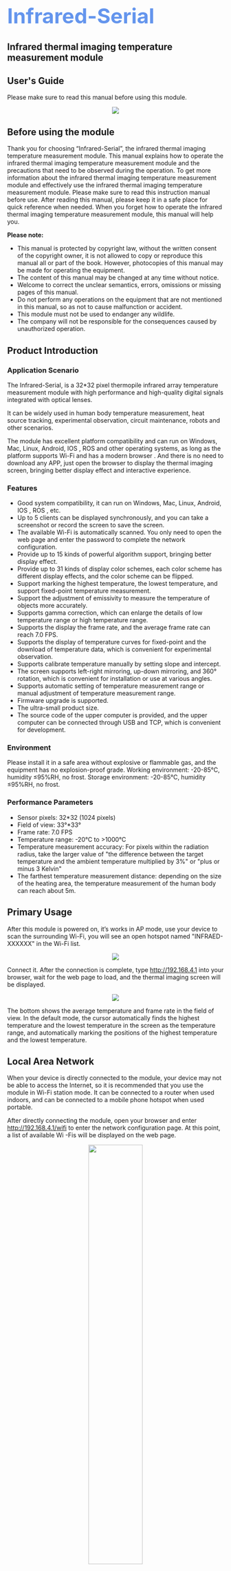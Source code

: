 <font size=7><font color=CornflowerBlue>Infrared-Serial</font></h1></font>
==========================================================================

Infrared thermal imaging temperature measurement module
-------------------------------------------------------
User's Guide
------------

Please make sure to read this manual before using this module.
<div align=center><img src="./assets/mini.jpg"></div>

## Before using the module
Thank you for choosing “Infrared-Serial”, the infrared thermal imaging temperature measurement module. This manual explains how to operate the infrared thermal imaging temperature measurement module and the precautions that need to be observed during the operation. To get more information about the infrared thermal imaging temperature measurement module and effectively use the infrared thermal imaging temperature measurement module. Please make sure to read this instruction manual before use. After reading this manual, please keep it in a safe place for quick reference when needed. When you forget how to operate the infrared thermal imaging temperature measurement module, this manual will help you.

**Please note:**
- This manual is protected by copyright law, without the written consent of the copyright owner, it is not allowed to copy or reproduce this manual all or part of the book. However, photocopies of this manual may be made for operating the equipment.
- The content of this manual may be changed at any time without notice.
- Welcome to correct the unclear semantics, errors, omissions or missing pages of this manual.
- Do not perform any operations on the equipment that are not mentioned in this manual, so as not to cause malfunction or accident.
- This module must not be used to endanger any wildlife.
- The company will not be responsible for the consequences caused by unauthorized operation.


## Product Introduction
### Application Scenario
The Infrared-Serial, is a 32\*32 pixel thermopile infrared array temperature measurement module with high performance and high-quality digital signals integrated with optical lenses.

It can be widely used in human body temperature measurement, heat source tracking, experimental observation, circuit maintenance, robots and other scenarios.

The module has excellent platform compatibility and can run on Windows, Mac, Linux, Android, IOS , ROS and other operating systems, as long as the platform supports Wi-Fi and has a modern browser . And there is no need to download any APP, just open the browser to display the thermal imaging screen, bringing better display effect and interactive experience.

### Features
- Good system compatibility, it can run on Windows, Mac, Linux, Android, IOS , ROS , etc.
- Up to 5 clients can be displayed synchronously, and you can take a screenshot or record the screen to save the screen.
- The available Wi-Fi is automatically scanned. You only need to open the web page and enter the password to complete the network configuration.
- Provide up to 15 kinds of powerful algorithm support, bringing better display effect.
- Provide up to 31 kinds of display color schemes, each color scheme has different display effects, and the color scheme can be flipped.
- Support marking the highest temperature, the lowest temperature, and support fixed-point temperature measurement.
- Support the adjustment of emissivity to measure the temperature of objects more accurately.
- Supports gamma correction, which can enlarge the details of low temperature range or high temperature range.
- Supports the display the frame rate, and the average frame rate can reach 7.0 FPS.
- Supports the display of temperature curves for fixed-point and the download of temperature data, which is convenient for experimental observation.
- Supports calibrate temperature manually by setting slope and intercept.
- The screen supports left-right mirroring, up-down mirroring, and 360° rotation, which is convenient for installation or use at various angles.
- Supports automatic setting of temperature measurement range or manual adjustment of temperature measurement range.
- Firmware upgrade is supported.
- The ultra-small product size.
- The source code of the upper computer is provided, and the upper computer can be connected through USB and TCP, which is convenient for development.

### Environment
Please install it in a safe area without explosive or flammable gas, and the equipment has no explosion-proof grade.
Working environment: -20-85℃, humidity ≤95%RH, no frost.
Storage environment: -20-85℃, humidity ≤95%RH, no frost.

### Performance Parameters
- Sensor pixels: 32*32 (1024 pixels)
- Field of view: 33°*33°
- Frame rate: 7.0 FPS
- Temperature range: -20°C to >1000°C
- Temperature measurement accuracy: For pixels within the radiation radius, take the larger value of "the difference between the target temperature and the ambient temperature multiplied by 3%" or "plus or minus 3 Kelvin"
- The farthest temperature measurement distance: depending on the size of the heating area, the temperature measurement of the human body can reach about 5m.

## Primary Usage
After this module is powered on, it’s works in AP mode, use your device to scan the surrounding Wi-Fi, you will see an open hotspot named "INFRAED- XXXXXX" in the Wi-Fi list.

<div align=center><img src="./assets/apname.jpg"></div>
 
Connect it. After the connection is complete, type http://192.168.4.1 into your browser, wait for the web page to load, and the thermal imaging screen will be displayed.

<div align=center><img src="./assets/indexpage.jpg"></div>

The bottom shows the average temperature and frame rate in the field of view. In the default mode, the cursor automatically finds the highest temperature and the lowest temperature in the screen as the temperature range, and automatically marking the positions of the highest temperature and the lowest temperature.

## Local Area Network
When your device is directly connected to the module, your device may not be able to access the Internet, so it is recommended that you use the module in Wi-Fi station mode. It can be connected to a router when used indoors, and can be connected to a mobile phone hotspot when used portable.

After directly connecting the module, open your browser and enter http://192.168.4.1/wifi to enter the network configuration page. At this point, a list of available Wi -Fis will be displayed on the web page.

<div align=center><img src="./assets/wifilist.jpg" width="50%" height="50%" ></div>

Please select the Wi-Fi which you want connect to, enter the password, click the “Save”, and when a notification pops up indicating that the network distribution is successful. 

The hotspot named as"INFRAED- XXXXXX" in your device will disappear after a few seconds. And a new hotspot named as "INFRAED-[IP ADDRDSS] " will be appear (but you can’t connect to it).
indicating that it has successfully connected to the Wi-Fi. Otherwise, the connection has failed.

You only need to configure the network once. If you want to change the configuration data later, you can reopen the configuration page to configure the network.

## Device Discovery
After the network configuration is completed, You have several ways to access it. Of course, the premise is that it is under the same local area network.

- In the last chapter we mentioned a new hotspot named as "INFRAED-[IP ADDRDSS]" will be appear when the module connect to a Wi-Fi, and you can use this "IP ADDRDSS" to access the webpage.

- If the device you are using supports the mDNS function, such as IOS, Mac, Windows (with chrome kernel browser), or devices with Android 12 system or above. You can directly enter http://infrared.local/ in your browser to access the module. If the device you are using does not support the mDNS function, you can access the device by installing mDNS software, such as "Network Service Discovery". mDNS function is not available when using the proxy software , it is recommended to try after closing the proxy software.

- If the module has screen, you can enter the setting page and scan the QR code to access webpage.
 
## Parameter setting
Press and hold any position on the thermal imaging screen for more than 2 seconds to enter the parameter setting page.
<div align=center><img src="./assets/parameter1.png"><img src="./assets/parameter2.png"><img src="./assets/parameter3.png"></div>

### Color style
In the infrared-Serial, different temperature levels are displayed as different colors, so that the temperature can be visually distinguished. This module supports up to 31 color schemes. And each scheme supports color flipping.

<div align=center><img src="./assets/colorstyle.png"></div>

The figure below shows the display effect under different color schemes. There are too many color schemes, so we don’t want to show too much.
<div align=center><img src="./assets/color_figure.jpg"></div>

### Temperature label
Coldest / Highest / Fixure temperature points in the screen can be highlighted, and the temperature can be displayed. Turning on the Fixure, tap a certain position on the main screen to display the temperature at that position. And the temperature will show in Chart.

<div align=center><img src="./assets/templable.png"></div>

### Chart
This module supports the function of recording the temperature curve of a certain point in the screen. If the “Fixed measurement” is not enabled, the temperature at the center point of the screen will be recorded. If the “Fixure” function is enabled, the temperature curve of that point will be recorded. Temperature data can be reset or downloaded.
<div align=center><img src="./assets/chart.png"></div>

### Rotation / Mirror
The module supports horizontal mirroring, vertical mirroring, and 90°, 180°, 270° rotating images. It is convenient for you to install and use at all angles.
<div align=center><img src="./assets/rotate.png"><img src="./assets/mirror.png"></div>

### Temperature scale
The module supports switching between 4 temperature scale, namely Celsius, Fahrenheit, Kelvin, and Rankine.
<div align=center><img src="./assets/tempscale.png"></div>

### Screen
You can use it to adjust the brightness of the screen and the amount of minute it automatically turns off . Of course, The premise is that you have a screen…
<div align=center><img src="./assets/screen.png"></div>

### Filter
The module provides up to 15 kinds of smoothing filters. Although the pixel of the sensor is only 32*32, the module has a built-in powerful algorithm to interpolate the picture to higher pixels through the smoothing filter to provide better display effect. Different smoothing filters have different display effects, which users can experience by themselves. Generally use the B-Spline filter.
<div align=center><img src="./assets/filter.png"></div>

The following figure shows the display effect with different filter
<div align=center><img src="./assets/filterimage.jpg"></div>

### Emissivity
Emissivity refers to the ratio of the energy radiated from the surface of an object to the energy radiated by a black body at the same temperature. (A black body is an idealized radiator that can radiate all energy, and its surface emissivity is 1.00) The emissivity of various substances is determined by the object's own material, surface roughness, surface geometry, shooting angle, It is determined by the wavelength and the temperature of the object itself (the material of the object itself is a factor that has the greatest influence on the emissivity of the object), so at the same temperature, different materials will radiate different energy.
Highly polished metal surfaces, such as copper or aluminum, typically have an emissivity below 0.10. Rough or oxidized metal surfaces have higher emissivity (0.6 or greater, depending on surface condition and amount of oxidation). Most flat paints are about 0.90, while human skin and water are about 0.98.
<div align=center><img src="./assets/emissivity.png"></div>

The module supports the adjustment of the emissivity, and the user can search for the emissivity of the object that needs accurate temperature measurement to achieve a better measurement effect.

### Gamma
Gamma correction is used to adjust the high temperature range or low temperature range of the temperature scale, so as to enlarge the details of the high temperature range or low temperature range, so as to achieve a better effect of finding the heat source.
<div align=center><img src="./assets/gamma.png"></div>

If the gamma parameter is enlarged, the details of the low-temperature range will be more obvious. If the gamma parameter is reduced, the details of the high-temperature range will be more obvious. The following figure shows the effect of adjusting the gamma parameter under the default color scheme, the left figure The gamma parameter of is 2.0, and the gamma parameter of the right picture is 0.5.
<div align=center><img src="./assets/gamma_image.png"></div>

### Calibration
The temperature measured by thermal imaging is for reference only. It will be affected by various factors in actual use. The module supports manual adjustment of intercept and slope . If the user has the conditions to measure the real temperature curve of the object to be measured and the thermal imaging module in the corresponding situation In the temperature curve, the temperature curve of the two can be fitted to a straight line by the least square method, and then the slope and intercept can be set so that the temperature measurement straight line of the thermal imaging module is basically consistent with the real temperature straight line, and the calibration can be completed.
<!-- In addition, individual pixels may have some temperature drift. This deviation can be calibrated by shielding the sensor with an object with a consistent temperature and clicking the “Calibration” button. -->
<div align=center><img src="./assets/calibration.png"></div>

### Visit webpage
When your device and this module are in the same LAN, You can access the website by scanning the QR code. This page will also display the SSID and IP address.

The slider below the QR code indicates how long it will take for the WiFi to be automatically turned off if there is no WiFi connection. Turning on WiFi will increase heat and power consumption.
<div align=center><img src="./assets/webpage.png"></div>

### Language
This module supports 7 languages, you can switch to the language you are familiar with.
<div align=center><img src="./assets/language.png"></div>
  
### Factory reset
Long press this button to do a factory reset and reboot.
<div align=center><img src="./assets/reset.png"></div>

